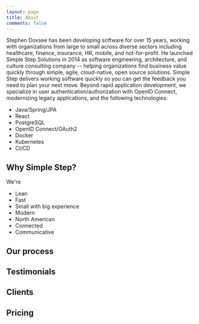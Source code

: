 ```yaml
---
layout: page
title: About
comments: false
---
```


Stephen Doxsee has been developing software for over 15 years, working with organizations from large to small across diverse sectors including healthcare, finance, insurance, HR, mobile, and not-for-profit. He launched Simple Step Solutions in 2014 as software engineering, architecture, and culture consulting company -- helping organizations find business value quickly through simple, agile, cloud-native, open source solutions. Simple Step delivers working software quickly so you can get the feedback you need to plan your next move. Beyond rapid application development, we specialize in user authentication/authorization with OpenID Connect, modernizing legacy applications, and the following technologies:
* Java/Spring/JPA
* React
* PostgreSQL
* OpenID Connect/OAuth2
* Docker
* Kubernetes
* CI/CD
  
## Why Simple Step?
We're
* Lean
* Fast
* Small with big experience
* Modern
* North American
* Connected
* Communicative

## Our process

## Testimonials

## Clients

## Pricing




